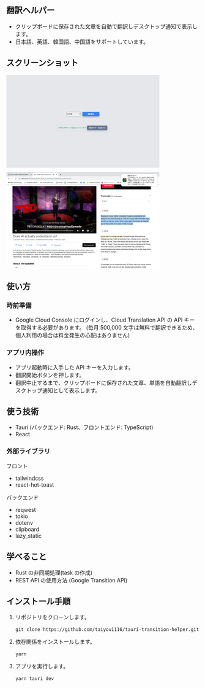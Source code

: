 ## 翻訳ヘルパー

- クリップボードに保存された文章を自動で翻訳しデスクトップ通知で表示します。
- 日本語、英語、韓国語、中国語をサポートしています。

## スクリーンショット

<p float="left">
  <img src="./src/assets/image_1.png" width="400" />
  <img src="./src/assets/image_2.png" width="400" /> 
</p>

## 使い方

### 時前準備

- Google Cloud Console にログインし、Cloud Translation API の API キーを取得する必要があります。
  (毎月 500,000 文字は無料で翻訳できるため、個人利用の場合は料金発生の心配はありません)

### アプリ内操作

- アプリ起動時に入手した API キーを入力します。
- 翻訳開始ボタンを押します。
- 翻訳中止するまで、クリップボードに保存された文章、単語を自動翻訳しデスクトップ通知として表示します。

## 使う技術

- Tauri (バックエンド: Rust、フロントエンド: TypeScript)
- React

### 外部ライブラリ

フロント

- tailwindcss
- react-hot-toast

バックエンド

- reqwest
- tokio
- dotenv
- clipboard
- lazy_static

## 学べること

- Rust の非同期処理(task の作成)
- REST API の使用方法 (Google Transition API)

## インストール手順

1. リポジトリをクローンします。
   ```
   git clone https://github.com/taiyou1116/tauri-transition-helper.git
   ```
2. 依存関係をインストールします。
   ```
   yarn
   ```
3. アプリを実行します。
   ```
   yarn tauri dev
   ```
